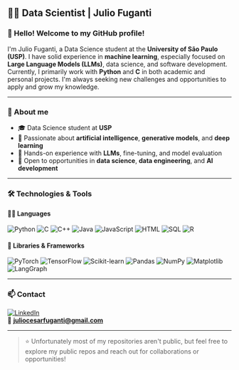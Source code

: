 ## 👨‍💻 Data Scientist | Julio Fuganti

### 👋 Hello! Welcome to my GitHub profile!

I'm Julio Fuganti, a Data Science student at the **University of São Paulo (USP)**. I have solid experience in **machine learning**, especially focused on **Large Language Models (LLMs)**, data science, and software development.  
Currently, I primarily work with **Python** and **C** in both academic and personal projects. I'm always seeking new challenges and opportunities to apply and grow my knowledge.

---

### 🧠 About me

- 🎓 Data Science student at **USP**
- 🤖 Passionate about **artificial intelligence**, **generative models**, and **deep learning**
- 🧪 Hands-on experience with **LLMs**, fine-tuning, and model evaluation
- 🚀 Open to opportunities in **data science**, **data engineering**, and **AI development**

---

### 🛠️ Technologies & Tools

#### 🧑‍💻 Languages
![Python](https://img.shields.io/badge/Python-3776AB?style=for-the-badge&logo=python&logoColor=white)
![C](https://img.shields.io/badge/C-00599C?style=for-the-badge&logo=c&logoColor=white)
![C++](https://img.shields.io/badge/C++-00599C?style=for-the-badge&logo=c%2B%2B&logoColor=white)
![Java](https://img.shields.io/badge/Java-ED8B00?style=for-the-badge&logo=openjdk&logoColor=white)
![JavaScript](https://img.shields.io/badge/JavaScript-F7DF1E?style=for-the-badge&logo=javascript&logoColor=black)
![HTML](https://img.shields.io/badge/HTML-E34F26?style=for-the-badge&logo=html5&logoColor=white)
![SQL](https://img.shields.io/badge/SQL-4479A1?style=for-the-badge&logo=postgresql&logoColor=white)
![R](https://img.shields.io/badge/R-276DC3?style=for-the-badge&logo=r&logoColor=white)

#### 🔬 Libraries & Frameworks
![PyTorch](https://img.shields.io/badge/PyTorch-EE4C2C?style=for-the-badge&logo=pytorch&logoColor=white)
![TensorFlow](https://img.shields.io/badge/TensorFlow-FF6F00?style=for-the-badge&logo=tensorflow&logoColor=white)
![Scikit-learn](https://img.shields.io/badge/Scikit--Learn-F7931E?style=for-the-badge&logo=scikit-learn&logoColor=white)
![Pandas](https://img.shields.io/badge/Pandas-150458?style=for-the-badge&logo=pandas&logoColor=white)
![NumPy](https://img.shields.io/badge/NumPy-013243?style=for-the-badge&logo=numpy&logoColor=white)
![Matplotlib](https://img.shields.io/badge/Matplotlib-11557C?style=for-the-badge&logo=matplotlib&logoColor=white)
![LangGraph](https://img.shields.io/badge/LangGraph-000000?style=for-the-badge&logoColor=white)

---

### 📫 Contact

[![LinkedIn](https://img.shields.io/badge/LinkedIn-blue?style=for-the-badge&logo=linkedin)](https://www.linkedin.com/in/seu-perfil)  
📧 **juliocesarfuganti@gmail.com**

---

> ⭐️ Unfortunately most of my repositories aren't public, but feel free to explore my public repos and reach out for collaborations or opportunities!
